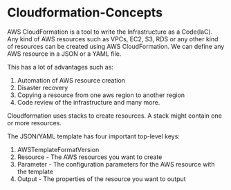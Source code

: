 # Cloudformation-Concepts
AWS CloudFormation is a tool to write the Infrastructure as a Code(IaC). Any kind of AWS resources such as VPCs, EC2, S3, RDS or any other kind of resources can be created using AWS CloudFormation. We can define any AWS resource in a JSON or a YAML file.

This has a lot of advantages such as:

1. Automation of AWS resource creation
2. Disaster recovery
3. Copying a resource from one aws region to another region
4. Code review of the infrastructure and many more.

Cloudformation uses stacks to create resources. A stack might contain one or more resources.

The JSON/YAML template has four important top-level keys:

1. AWSTemplateFormatVersion
2. Resource - The AWS resources you want to create 
3. Parameter - The configuration parameters for the AWS resource with the template
4. Output - The properties of the resource you want to output
